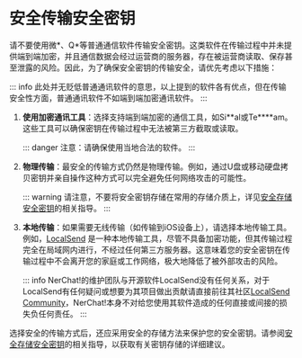 # 安全传输安全密钥

请不要使用微*、Q*等普通通信软件传输安全密钥。这类软件在传输过程中并未提供端到端加密，并且通信数据会经过运营商的服务器，存在被运营商读取、保存甚至泄露的风险。因此，为了确保安全密钥的传输安全，请优先考虑以下措施：

::: info
此处并无贬低普通通讯软件的意思，以上提到的软件各有优点，但在传输安全性方面，普通通讯软件不如端到端加密通讯软件。
:::

1. **使用加密通讯工具**：选择支持端到端加密的通信工具，如Si**al或Te****am。这些工具可以确保密钥在传输过程中无法被第三方截取或读取。

   ::: danger
   注意：请确保使用当地合法的软件。
   :::

2. **物理传输**：最安全的传输方式仍然是物理传输。例如，通过U盘或移动硬盘拷贝密钥并亲自操作这种方式可以完全避免任何网络攻击的可能性。

   ::: warning
   请注意，不要将安全密钥存储在常用的存储介质上，详见[安全存储安全密钥](storage-secure-key)的相关指导。
   :::

3. **本地传输**：如果需要无线传输（如传输到iOS设备上），请选择本地传输工具。例如，[LocalSend](https://localsend.org) 是一种本地传输工具，尽管不具备加密功能，但其传输过程完全在局域网内进行，不经过任何第三方服务器。这意味着您的安全密钥在传输过程中不会离开您的家庭或工作网络，极大地降低了被外部攻击的风险。

   ::: info
   NerChat!的维护团队与开源软件LocalSend没有任何关系，对于LocalSend有任何疑问或想要为其项目做出贡献请直接前往其社区[LocalSend Community](https://localsend.org/zh-CN/community)，NerChat!本身不对给您使用其软件造成的任何直接或间接的损失负任何责任。
   :::

选择安全的传输方式后，还应采用安全的存储方法来保护您的安全密钥。请参阅[安全存储安全密钥](storage-secure-key)的相关指导，以获取有关密钥存储的详细建议。